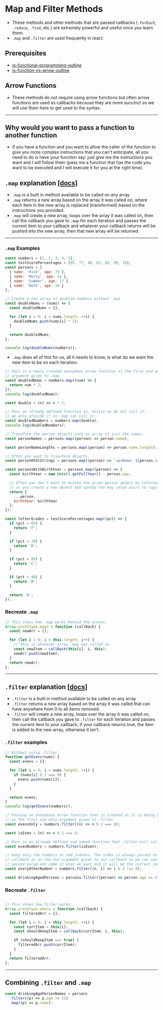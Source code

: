 # Map and Filter Methods

- These methods and other methods that are passed callbacks (`.forEach`, `.reduce`, `.find`, etc.) are extremely powerful and useful once you learn them.
- `.map` and `.filter` are used frequently in react.

## Prerequisites

- [js-functional-programming-outline](./js-functional-programming-outline.md)
- [js-function-vs-arrow-outline](./js-function-vs-arrow-outline.md)

## Arrow Functions

- These methods do not require using arrow functions but often arrow functions are used as callbacks because they are more succinct so we will use them here to get used to the syntax.

---

## Why would you want to pass a function to another function

- if you have a function and you want to allow the caller of the function to give you more complex instructions that you can't anticipate, all you need to do is have your function say: just give me the instructions you want and I will follow them (pass me a function that has the code you want to be executed and I will execute it for you at the right time).

## `.map` explanation [[docs]](https://developer.mozilla.org/en-US/docs/Web/JavaScript/Reference/Global_Objects/Array/map)

- `.map` is a built in method available to be called on any array
- `.map` returns a new array based on the array it was called on, where each item in the new array is replaced (transformed) based on the instructions you provided.
- `.map` will create a new array, loops over the array it was called on, then call the callback you gave to `.map` for each iteration and passes the current item to your callback and whatever your callback returns will be pushed into the new array, then that new array will be returned.

---

### `.map` Examples

```js
const numbers = [1, 2, 3, 4, 5];
const testScorePercentages = [95, 77, 40, 63, 85, 90, 70];
const persons = [
  { name: 'Rick', age: 70 },
  { name: 'Morty', age: 14 },
  { name: 'Summer', age: 17 },
  { name: 'Beth', age: 34 }
];
```

```js
// Create a new array of doubled numbers without .map
const doubleNums = (nums) => {
  const doubledNums = [];

  for (let i = 0; i < nums.length; ++i) {
    doubledNums.push(nums[i] * 2);
  }

  return doubledNums;
};

console.log(doubleNums(numbers));
```

- `.map` does all of this for us, all it needs to know, is what do we want the new item to be on each iteration:

```js
// Pass in a newly created anonymous arrow function as the first and only
// argument given to .map
const doubledNums = numbers.map((num) => {
  return num * 2;
});
console.log(doubledNums);
```

```js
const double = (n) => n * 2;

// Pass an already defined function in, notice we do not call it,
// we only provide it so .map can call it.
const doubledNumbers = numbers.map(double);
console.log(doubledNumbers);
```

```js
// Transform the person objects into an array of just the names.
const personNames = persons.map((person) => person.name);
```

```js
const personNameLengths = persons.map((person) => person.name.length);
```

```js
// Often you want to transform objects.
const personHtmlStrings = persons.map((person) => `<p>Name: ${person.name}, Age: ${person.age}</p>`);
```

```js
const personsWithBirthYear = persons.map((person) => {
  const birthYear = new Date().getFullYear() - person.age;

  // Often you don't want to mutate the given person object by reference,
  // so you create a new object and spread the key value pairs to copy them.
  return {
    ...person,
    birthYear: birthYear
  };
});
```

```js
const letterGrades = testScorePercentages.map((pct) => {
  if (pct < 65) {
    return 'F';
  }

  if (pct < 70) {
    return 'D';
  }

  if (pct < 80) {
    return 'C';
  }

  if (pct < 90) {
    return 'B';
  }

  return 'A';
});
```

### Recreate `.map`

```js
// This shows how .map works behind the scenes.
Array.prototype.map2 = function (callBack) {
  const newArr = [];

  for (let i = 0; i < this.length; i++) {
    // this is whatever array .map was called on.
    const newItem = callBack(this[i], i, this);
    newArr.push(newItem);
  }
  return newArr;
};
```

---

## `.filter` explanation [[docs](https://developer.mozilla.org/en-US/docs/Web/JavaScript/Reference/Global_Objects/Array/filter)]

- `.filter` is a built in method available to be called on any array
- `.filter` returns a new array based on the array it was called that can have anywhere from 0 to all items removed.
- `.filter` will create a new array, loops over the array it was called on, then call the callback you gave to `.filter` for each iteration and passes the current item to your callback, if your callback returns true, the item is added to the new array, otherwise it isn't.

### `.filter` examples

```js
// Without using .filter
function getEvens(nums) {
  const evens = [];

  for (let i = 0; i < nums.length; ++i) {
    if (nums[i] % 2 === 0) {
      evens.push(nums[i]);
    }
  }

  return evens;
}
console.log(getEvens(numbers));
```

```js
// Passing an anonymous arrow function that is created as it is being passed in
// as the first and only argument given to .filter
const evensOnly = numbers.filter((n) => n % 2 === 0);

const isEven = (n) => n % 2 === 0;

// Pass in an already defined and named function that .filter will callback.
const evenNumbers = numbers.filter(isEven);
```

```js
// Keep only the numbers at odd indexes. The index is always passed to our
// callback at as the 2nd argument given to our callback so we can can add the
// second param and name it what we want and it will be the current index.
const everyOtherNumber = numbers.filter((n, i) => i % 2 !== 0);
```

```js
const drinkingAgedPersons = persons.filter((person) => person.age >= 21);
```

### Recreate `.filter`

```js

// This shows how filter works.
Array.prototype.where = function (callback) {
  const filteredArr = [];

  for (let i = 0; i < this.length; ++i) {
    const currItem = this[i];
    const shouldKeepItem = callback(currItem, i, this);

    if (shouldKeepItem === true) {
      filteredArr.push(currItem);
    }
  }
  return filteredArr;
};
  ```

---

## Combining `.filter` and `.map`

```js
const drinkingAgePersonNames = persons
  .filter((p) => p.age >= 21)
  .map((p) => p.name);
```
